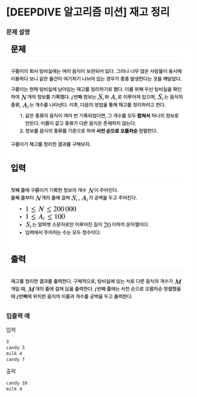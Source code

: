 # [DEEPDIVE 알고리즘 미션] 재고 정리

### 문제 설명

![문제설명](../img/재고정리.png)

### 입출력 예

입력

```
3
candy 3
milk 4
candy 7
```

출력

```
candy 10
milk 4
```
